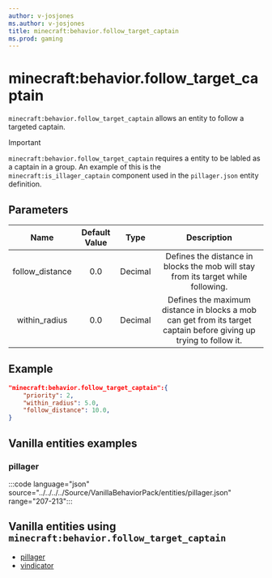 ```yaml
---
author: v-josjones
ms.author: v-josjones
title: minecraft:behavior.follow_target_captain
ms.prod: gaming
---
```


# minecraft:behavior.follow_target_captain

`minecraft:behavior.follow_target_captain` allows an entity to follow a targeted captain.

>[!IMPORTANT]
> `minecraft:behavior.follow_target_captain` requires a entity to be labled as a captain in a group. An example of this is the `minecraft:is_illager_captain` component used in the `pillager.json` entity definition.

## Parameters

|Name |Default Value  |Type  |Description  |
|:---------:|:---------:|:---------:|:---------:|
|follow_distance| 0.0| Decimal| Defines the distance in blocks the mob will stay from its target while following. |
|within_radius| 0.0| Decimal| Defines the maximum distance in blocks a mob can get from its target captain before giving up trying to follow it. |

## Example

```json
"minecraft:behavior.follow_target_captain":{
    "priority": 2,
    "within_radius": 5.0,
    "follow_distance": 10.0,
}
```

## Vanilla entities examples

### pillager

:::code language="json" source="../../../../Source/VanillaBehaviorPack/entities/pillager.json" range="207-213":::

## Vanilla entities using `minecraft:behavior.follow_target_captain`

- [pillager](../../../../Source/VanillaBehaviorPack_Snippets/entities/pillager.md)
- [vindicator](../../../../Source/VanillaBehaviorPack_Snippets/entities/vindicator.md)
